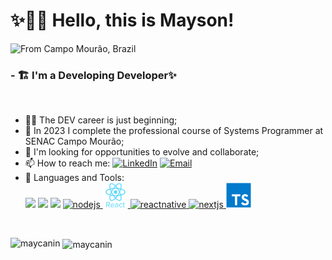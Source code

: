 # ✨👋🤓 Hello, this is Mayson!
![From Campo Mourão, Brazil](https://img.shields.io/badge/-From%20Campo%20Mourão,%20Paraná%20--%20Brazil-333333?style=flat&logo=brazil)
### - 🏗 I'm a Developing Developer✨
<br>

- 👨‍💻 The DEV career is just beginning;
- 🌱 In 2023 I complete the professional course of Systems Programmer at SENAC Campo Mourão;
- 👯 I'm looking for opportunities to evolve and collaborate;
- 📫 How to reach me: <a href="https://www.linkedin.com/in/maycanin/"><img alt="LinkedIn" src="https://img.shields.io/badge/LinkedIn-Mayson%20Inácio-blue?style=flat-square&logo=linkedin"></a>
<a href="mailto:maysoninacio@gmail.com"><img alt="Email" src="https://img.shields.io/badge/Email-maysoninacio@gmail.com-blue?style=flat-square&logo=gmail"></a>
- 🚀 Languages and Tools:<br>
<img src='https://img.icons8.com/color/48/000000/javascript.png'></img>
<img src='https://img.icons8.com/color/48/000000/html-5.png'></img>
<img src='https://img.icons8.com/color/48/000000/css3.png'></img>
  <a href="https://nodejs.org" target="_blank">
    <img
      src="https://seeklogo.com/images/N/nodejs-logo-FBE122E377-seeklogo.com.png"
      alt="nodejs"
      width="40"
      height="40"
    />
  </a>
  <a href="https://reactjs.org/" target="_blank">
    <img
      src="https://raw.githubusercontent.com/devicons/devicon/master/icons/react/react-original-wordmark.svg"
      alt="reactjs"
      width="40"
      height="40"
    />
  </a>
  <a href="https://reactnative.dev/" target="_blank">
    <img
      src="https://fei.edu.br/~gwachs/disciplinas/CC4670/slides/Aula05/slides/images/react_native_logo.png"
      alt="reactnative"
      width="40"
      height="40"
    />
  </a>
  <a href="https://nextjs.org/" target="_blank">
    <img
      src="https://ui-lib.com/blog/wp-content/uploads/2021/12/nextjs-boilerplate-logo.png"
      alt="nextjs"
      width="40"
      height="40"
    />
  </a>
  <a href="https://www.typescriptlang.org/" target="_blank">
    <img
      src="https://raw.githubusercontent.com/devicons/devicon/master/icons/typescript/typescript-original.svg"
      alt="typescript"
      width="40"
      height="40"
    />
  </a>
<br>
<p><img align="left" src="https://github-readme-stats.vercel.app/api/top-langs?username=maycanin&show_icons=true&locale=en&layout=compact" alt="maycanin" /></p>

<p>&nbsp;<img align="center" src="https://github-readme-stats.vercel.app/api?username=maycanin&show_icons=true&locale=en" alt="maycanin" /></p>

<!--
**maycanin/maycanin** is a ✨ _special_ ✨ repository because its `README.md` (this file) appears on your GitHub profile.

Here are some ideas to get you started:

- 🔭 I’m currently working on ...
- 🌱 I’m currently learning ...
- 👯 I’m looking to collaborate on ...
- 🤔 I’m looking for help with ...
- 💬 Ask me about ...
- 📫 How to reach me: ...
- 😄 Pronouns: ...
- ⚡ Fun fact: ...
-->
